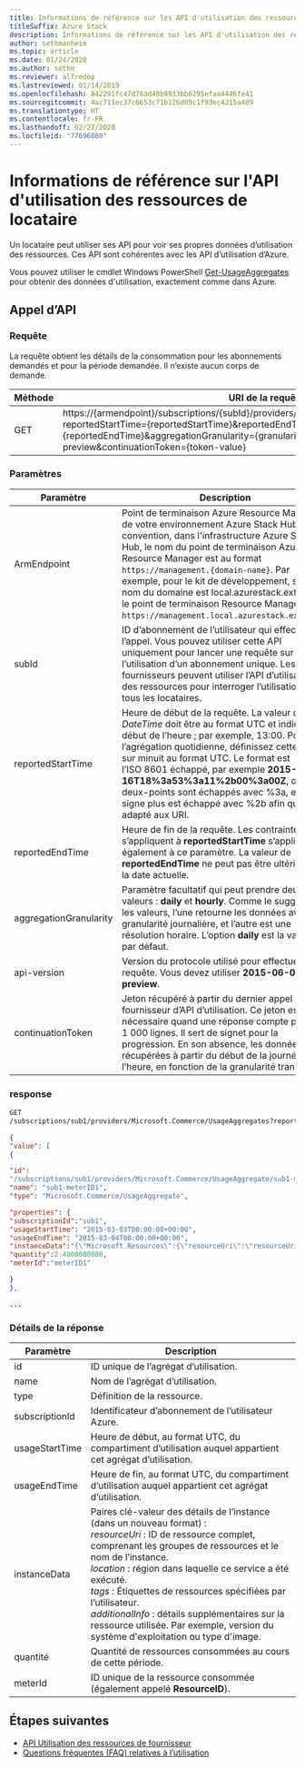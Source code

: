 ```yaml
---
title: Informations de référence sur les API d'utilisation des ressources de locataire
titleSuffix: Azure Stack
description: Informations de référence sur les API d'utilisation des ressources, lesquelles récupèrent des informations relatives à l'utilisation d'Azure Stack Hub.
author: sethmanheim
ms.topic: article
ms.date: 01/24/2020
ms.author: sethm
ms.reviewer: alfredop
ms.lastreviewed: 01/14/2019
ms.openlocfilehash: 842291fc47d76ad40b9933bb6295efaa4446fe41
ms.sourcegitcommit: 4ac711ec37c6653c71b126d09c1f93ec4215a489
ms.translationtype: HT
ms.contentlocale: fr-FR
ms.lasthandoff: 02/27/2020
ms.locfileid: "77696880"
---
```

# <a name="tenant-resource-usage-api-reference"></a>Informations de référence sur l'API d'utilisation des ressources de locataire

Un locataire peut utiliser ses API pour voir ses propres données d’utilisation des ressources. Ces API sont cohérentes avec les API d’utilisation d’Azure.

Vous pouvez utiliser le cmdlet Windows PowerShell [Get-UsageAggregates](/powershell/module/azurerm.usageaggregates/get-usageaggregates) pour obtenir des données d'utilisation, exactement comme dans Azure.

## <a name="api-call"></a>Appel d’API

### <a name="request"></a>Requête

La requête obtient les détails de la consommation pour les abonnements demandés et pour la période demandée. Il n’existe aucun corps de demande.

| **Méthode** | **URI de la requête** |
| --- | --- |
| GET |https://{armendpoint}/subscriptions/{subId}/providers/Microsoft.Commerce/usageAggregates?reportedStartTime={reportedStartTime}&reportedEndTime={reportedEndTime}&aggregationGranularity={granularity}&api-version=2015-06-01-preview&continuationToken={token-value} |

### <a name="parameters"></a>Paramètres

| **Paramètre** | **Description** |
| --- | --- |
| ArmEndpoint |Point de terminaison Azure Resource Manager de votre environnement Azure Stack Hub. Par convention, dans l'infrastructure Azure Stack Hub, le nom du point de terminaison Azure Resource Manager est au format `https://management.{domain-name}`. Par exemple, pour le kit de développement, si le nom du domaine est local.azurestack.external, le point de terminaison Resource Manager est `https://management.local.azurestack.external`. |
| subId |ID d’abonnement de l’utilisateur qui effectue l’appel. Vous pouvez utiliser cette API uniquement pour lancer une requête sur l’utilisation d’un abonnement unique. Les fournisseurs peuvent utiliser l’API d’utilisation des ressources pour interroger l’utilisation de tous les locataires. |
| reportedStartTime |Heure de début de la requête. La valeur de *DateTime* doit être au format UTC et indiquer le début de l’heure ; par exemple, 13:00. Pour l’agrégation quotidienne, définissez cette valeur sur minuit au format UTC. Le format est l’ISO 8601 échappé, par exemple **2015-06-16T18%3a53%3a11%2b00%3a00Z**, où les deux-points sont échappés avec %3a, et le signe plus est échappé avec %2b afin qu’il soit adapté aux URI. |
| reportedEndTime |Heure de fin de la requête. Les contraintes qui s’appliquent à **reportedStartTime** s’appliquent également à ce paramètre. La valeur de **reportedEndTime** ne peut pas être ultérieure à la date actuelle. |
| aggregationGranularity |Paramètre facultatif qui peut prendre deux valeurs : **daily** et **hourly**. Comme le suggèrent les valeurs, l’une retourne les données avec une granularité journalière, et l’autre est une résolution horaire. L’option **daily** est la valeur par défaut. |
| api-version |Version du protocole utilisé pour effectuer cette requête. Vous devez utiliser **2015-06-01-preview**. |
| continuationToken |Jeton récupéré à partir du dernier appel au fournisseur d’API d’utilisation. Ce jeton est nécessaire quand une réponse compte plus de 1 000 lignes. Il sert de signet pour la progression. En son absence, les données sont récupérées à partir du début de la journée ou de l’heure, en fonction de la granularité transmise. |

### <a name="response"></a>response

```html
GET
/subscriptions/sub1/providers/Microsoft.Commerce/UsageAggregates?reportedStartTime=reportedStartTime=2014-05-01T00%3a00%3a00%2b00%3a00&reportedEndTime=2015-06-01T00%3a00%3a00%2b00%3a00&aggregationGranularity=Daily&api-version=1.0
```

```json
{
"value": [
{

"id":
"/subscriptions/sub1/providers/Microsoft.Commerce/UsageAggregate/sub1-meterID1",
"name": "sub1-meterID1",
"type": "Microsoft.Commerce/UsageAggregate",

"properties": {
"subscriptionId":"sub1",
"usageStartTime": "2015-03-03T00:00:00+00:00",
"usageEndTime": "2015-03-04T00:00:00+00:00",
"instanceData":"{\"Microsoft.Resources\":{\"resourceUri\":\"resourceUri1\",\"location\":\"Alaska\",\"tags\":null,\"additionalInfo\":null}}",
"quantity":2.4000000000,
"meterId":"meterID1"

}
},

...
```

### <a name="response-details"></a>Détails de la réponse

| **Paramètre** | **Description** |
| --- | --- |
| id |ID unique de l’agrégat d’utilisation. |
| name |Nom de l’agrégat d’utilisation. |
| type |Définition de la ressource. |
| subscriptionId |Identificateur d’abonnement de l’utilisateur Azure. |
| usageStartTime |Heure de début, au format UTC, du compartiment d’utilisation auquel appartient cet agrégat d’utilisation. |
| usageEndTime |Heure de fin, au format UTC, du compartiment d’utilisation auquel appartient cet agrégat d’utilisation. |
| instanceData |Paires clé-valeur des détails de l’instance (dans un nouveau format) :<br>  *resourceUri* : ID de ressource complet, comprenant les groupes de ressources et le nom de l’instance. <br>  *location* : région dans laquelle ce service a été exécuté. <br>  *tags* : Étiquettes de ressources spécifiées par l’utilisateur. <br>  *additionalInfo* : détails supplémentaires sur la ressource utilisée. Par exemple, version du système d'exploitation ou type d'image. |
| quantité |Quantité de ressources consommées au cours de cette période. |
| meterId |ID unique de la ressource consommée (également appelé **ResourceID**). |

## <a name="next-steps"></a>Étapes suivantes

- [API Utilisation des ressources de fournisseur](azure-stack-provider-resource-api.md)
- [Questions fréquentes (FAQ) relatives à l’utilisation](azure-stack-usage-related-faq.md)
